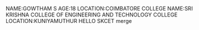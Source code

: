 NAME:GOWTHAM S
AGE:18
LOCATION:COIMBATORE
COLLEGE NAME:SRI KRISHNA COLLEGE OF ENGINEERING AND TECHNOLOGY
COLLEGE LOCATION:KUNIYAMUTHUR
HELLO SKCET
merge

